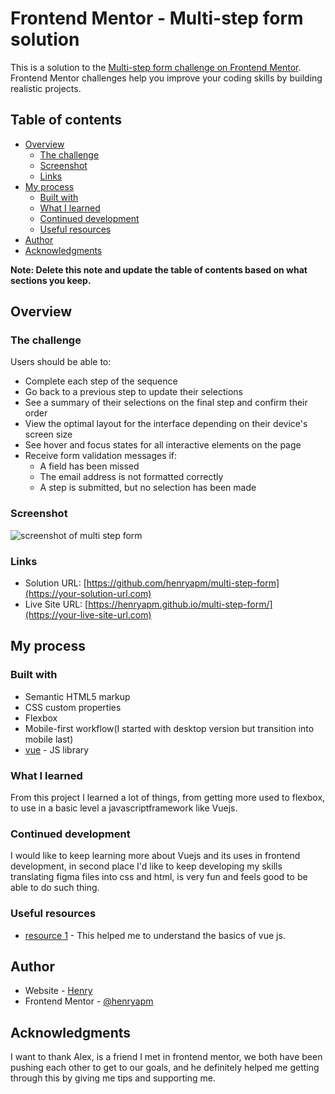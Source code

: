 # Frontend Mentor - Multi-step form solution

This is a solution to the [Multi-step form challenge on Frontend Mentor](https://www.frontendmentor.io/challenges/multistep-form-YVAnSdqQBJ). Frontend Mentor challenges help you improve your coding skills by building realistic projects.

## Table of contents

- [Overview](#overview)
  - [The challenge](#the-challenge)
  - [Screenshot](#screenshot)
  - [Links](#links)
- [My process](#my-process)
  - [Built with](#built-with)
  - [What I learned](#what-i-learned)
  - [Continued development](#continued-development)
  - [Useful resources](#useful-resources)
- [Author](#author)
- [Acknowledgments](#acknowledgments)

**Note: Delete this note and update the table of contents based on what sections you keep.**

## Overview

### The challenge

Users should be able to:

- Complete each step of the sequence
- Go back to a previous step to update their selections
- See a summary of their selections on the final step and confirm their order
- View the optimal layout for the interface depending on their device's screen size
- See hover and focus states for all interactive elements on the page
- Receive form validation messages if:
  - A field has been missed
  - The email address is not formatted correctly
  - A step is submitted, but no selection has been made

### Screenshot

![![screenshot of multi step form](image.png)](./screenshot.jpg)

### Links

- Solution URL: [https://github.com/henryapm/multi-step-form](https://your-solution-url.com)
- Live Site URL: [https://henryapm.github.io/multi-step-form/](https://your-live-site-url.com)

## My process

### Built with

- Semantic HTML5 markup
- CSS custom properties
- Flexbox
- Mobile-first workflow(I started with desktop version but transition into mobile last)
- [vue](https://vuejs.org/) - JS library

### What I learned

From this project I learned a lot of things, from getting more used to flexbox, to use in a basic level a javascriptframework like Vuejs.

### Continued development

I would like to keep learning more about Vuejs and its uses in frontend development, in second place I'd like to keep developing my skills translating figma files into css and html, is very fun and feels good to be able to do such thing.

### Useful resources

- [resource 1](https://www.vuemastery.com/) - This helped me to understand the basics of vue js.

## Author

- Website - [Henry](https://henryapm.github.io/)
- Frontend Mentor - [@henryapm](https://www.frontendmentor.io/profile/henryapm)

## Acknowledgments

I want to thank Alex, is a friend I met in frontend mentor, we both have been pushing each other to get to our goals, and he definitely helped me getting through this by giving me tips and supporting me.
